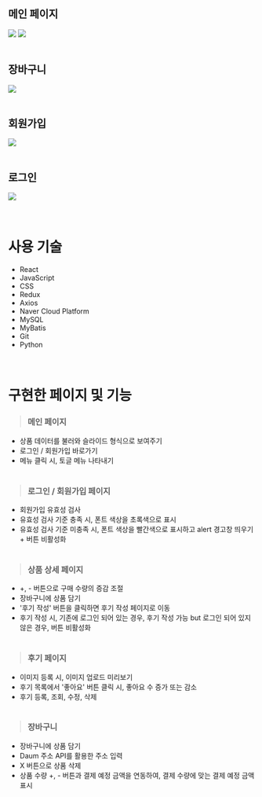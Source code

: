 ## 메인 페이지
<img src="https://github.com/dodam24/Market-kurly-clone/assets/121652059/0a9c6c50-3d2f-47f2-b520-fc634c643639">
<img src="https://github.com/dodam24/Market-kurly-clone/assets/121652059/dad403ec-b11d-493f-a856-f87ac96f22d4">
<br><br>

## 장바구니
<img src="https://github.com/dodam24/Market-kurly-clone/assets/121652059/512e37d5-e47e-45d4-8265-78767dc6c52c">
<br><br>

## 회원가입
<img src="https://github.com/dodam24/Market-kurly-clone/assets/121652059/d5cdf8ee-4a84-49b5-87e9-6b36a0c18c6a">
<br><br>

## 로그인
<img src="https://github.com/dodam24/Market-kurly-clone/assets/121652059/fd4df019-0540-48e6-8c74-6c987d33a138">
<br><br><br>

# 사용 기술
- React
- JavaScript
- CSS
- Redux
- Axios
- Naver Cloud Platform
- MySQL
- MyBatis
- Git
- Python
<br><br><br>

# 구현한 페이지 및 기능

> ### 메인 페이지
- 상품 데이터를 불러와 슬라이드 형식으로 보여주기
- 로그인 / 회원가입 바로가기
- 메뉴 클릭 시, 토글 메뉴 나타내기
<br><br>

> ### 로그인 / 회원가입 페이지
- 회원가입 유효성 검사
- 유효성 검사 기준 충족 시, 폰트 색상을 초록색으로 표시
- 유효성 검사 기준 미충족 시, 폰트 색상을 빨간색으로 표시하고 alert 경고창 띄우기 + 버튼 비활성화
<br><br>

> ### 상품 상세 페이지
- +, - 버튼으로 구매 수량의 증감 조절
- 장바구니에 상품 담기
- '후기 작성' 버튼을 클릭하면 후기 작성 페이지로 이동
- 후기 작성 시, 기존에 로그인 되어 있는 경우, 후기 작성 가능 but 로그인 되어 있지 않은 경우, 버튼 비활성화
<br><br>

> ### 후기 페이지
- 이미지 등록 시, 이미지 업로드 미리보기
- 후기 목록에서 '좋아요' 버튼 클릭 시, 좋아요 수 증가 또는 감소
- 후기 등록, 조회, 수정, 삭제
<br><br>

> ### 장바구니
- 장바구니에 상품 담기
- Daum 주소 API를 활용한 주소 입력
- X 버튼으로 상품 삭제
- 상품 수량 +, - 버튼과 결제 예정 금액을 연동하여, 결제 수량에 맞는 결제 예정 금액 표시
